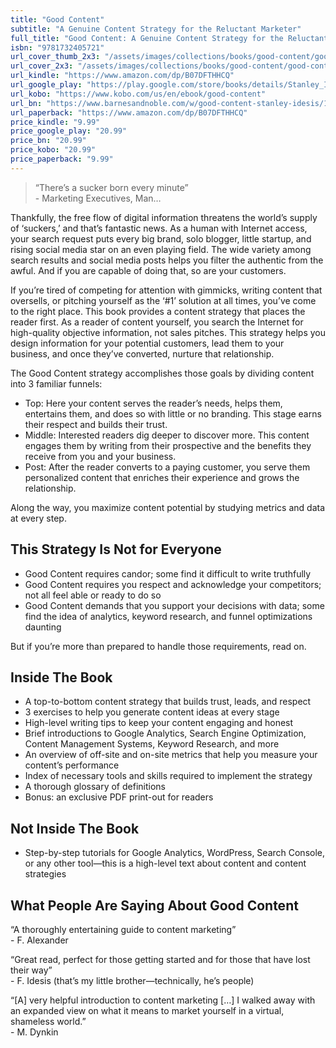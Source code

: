 ```yaml
---
title: "Good Content"
subtitle: "A Genuine Content Strategy for the Reluctant Marketer"
full_title: "Good Content: A Genuine Content Strategy for the Reluctant Marketer"
isbn: "9781732405721"
url_cover_thumb_2x3: "/assets/images/collections/books/good-content/good-content-cover-thumbnail.png"
url_cover_2x3: "/assets/images/collections/books/good-content/good-content-cover-2x3.png"
url_kindle: "https://www.amazon.com/dp/B07DFTHHCQ"
url_google_play: "https://play.google.com/store/books/details/Stanley_Idesis_Good_Content?id=AP5dDwAAQBAJ"
url_kobo: "https://www.kobo.com/us/en/ebook/good-content"
url_bn: "https://www.barnesandnoble.com/w/good-content-stanley-idesis/1128835152?ean=2940162020660"
url_paperback: "https://www.amazon.com/dp/B07DFTHHCQ"
price_kindle: "9.99"
price_google_play: "20.99"
price_bn: "20.99"
price_kobo: "20.99"
price_paperback: "9.99"
---
```

> “There’s a sucker born every minute”  
> \- Marketing Executives, Man…

Thankfully, the free flow of digital information threatens the world’s supply of ‘suckers,’ and that’s fantastic news. As a human with Internet access, your search request puts every big brand, solo blogger, little startup, and rising social media star on an even playing field. The wide variety among search results and social media posts helps you filter the authentic from the awful. And if you are capable of doing that, so are your customers.

If you’re tired of competing for attention with gimmicks, writing content that oversells, or pitching yourself as the ‘#1’ solution at all times, you’ve come to the right place. This book provides a content strategy that places the reader first. As a reader of content yourself, you search the Internet for high-quality objective information, not sales pitches. This strategy helps you design information for your potential customers, lead them to your business, and once they’ve converted, nurture that relationship.

The Good Content strategy accomplishes those goals by dividing content into 3 familiar funnels:

- Top: Here your content serves the reader’s needs, helps them, entertains them, and does so with little or no branding. This stage earns their respect and builds their trust.
- Middle: Interested readers dig deeper to discover more. This content engages them by writing from their prospective and the benefits they receive from you and your business.
- Post: After the reader converts to a paying customer, you serve them personalized content that enriches their experience and grows the relationship.

Along the way, you maximize content potential by studying metrics and data at every step.

## This Strategy Is Not for Everyone

- Good Content requires candor; some find it difficult to write truthfully
- Good Content requires you respect and acknowledge your competitors; not all feel able or ready to do so
- Good Content demands that you support your decisions with data; some find the idea of analytics, keyword research, and funnel optimizations daunting

But if you’re more than prepared to handle those requirements, read on.

## Inside The Book

- A top-to-bottom content strategy that builds trust, leads, and respect
- 3 exercises to help you generate content ideas at every stage
- High-level writing tips to keep your content engaging and honest
- Brief introductions to Google Analytics, Search Engine Optimization, Content Management Systems, Keyword Research, and more
- An overview of off-site and on-site metrics that help you measure your content’s performance
- Index of necessary tools and skills required to implement the strategy
- A thorough glossary of definitions
- Bonus: an exclusive PDF print-out for readers

## Not Inside The Book

- Step-by-step tutorials for Google Analytics, WordPress, Search Console, or any other tool—this is a high-level text about content and content strategies

## What People Are Saying About Good Content

“A thoroughly entertaining guide to content marketing”  
\- F. Alexander

“Great read, perfect for those getting started and for those that have lost their way”  
\- F. Idesis (that’s my little brother—technically, he’s people)

“[A] very helpful introduction to content marketing […] I walked away with an expanded view on what it means to market yourself in a virtual, shameless world.”  
\- M. Dynkin
